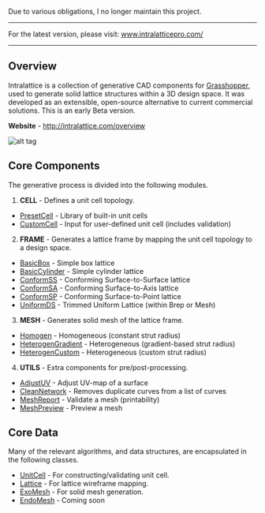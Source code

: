 Due to various obligations, I no longer maintain this project.

-----------------

For the latest version, please visit:
www.intralatticepro.com/

----------------

## Overview

Intralattice is a collection of generative CAD components for [Grasshopper](http://www.grasshopper3d.com/), used to generate solid lattice structures within a 3D design space. It was developed as an extensible, open-source alternative to current commercial solutions. This is an early Beta version.

**Website** - http://intralattice.com/overview

![alt tag](./docs/preview.png)

## Core Components

The generative process is divided into the following modules.

1. **CELL** - Defines a unit cell topology.
  * [PresetCell](./src/IntraLattice/CORE/Components/Cell/PresetCellComponent.cs) - Library of built-in unit cells
  * [CustomCell](./src/IntraLattice/CORE/Components/Cell/CustomCellComponent.cs) - Input for user-defined unit cell (includes validation)

2. **FRAME** - Generates a lattice frame by mapping the unit cell topology to a design space.
  * [BasicBox](./src/IntraLattice/CORE/Components/Frame/BasicBoxComponent.cs) - Simple box lattice
  * [BasicCylinder](./src/IntraLattice/CORE/Components/Frame/BasicCylinderComponent.cs) - Simple cylinder lattice
  * [ConformSS](./src/IntraLattice/CORE/Components/Frame/ConformSSComponent.cs) - Conforming Surface-to-Surface lattice
  * [ConformSA](./src/IntraLattice/CORE/Components/Frame/ConformSAComponent.cs) - Conforming Surface-to-Axis lattice
  * [ConformSP](./src/IntraLattice/CORE/Components/Frame/ConformSPComponent.cs) - Conforming Surface-to-Point lattice
  * [UniformDS](./src/IntraLattice/CORE/Components/Frame/UniformDSComponent.cs) - Trimmed Uniform Lattice (within Brep or Mesh)

3. **MESH** - Generates solid mesh of the lattice frame.
  * [Homogen](./src/IntraLattice/CORE/Components/Mesh/HomogenComponent.cs) - Homogeneous (constant strut radius)
  * [HeterogenGradient](./src/IntraLattice/CORE/Components/Mesh/HeterogenGradientComponent.cs) - Heterogeneous (gradient-based strut radius)
  * [HeterogenCustom](./src/IntraLattice/CORE/Components/Mesh/HeterogenCustomComponent.cs) - Heterogeneous (custom strut radius)

4. **UTILS** - Extra components for pre/post-processing.
  * [AdjustUV](./src/IntraLattice/CORE/Components/Utility/AdjustUVComponent.cs) - Adjust UV-map of a surface
  * [CleanNetwork](./src/IntraLattice/CORE/Components/Utility/CleanNetworkComponent.cs) - Removes duplicate curves from a list of curves
  * [MeshReport](./src/IntraLattice/CORE/Components/Utility/MeshReportComponent.cs) - Validate a mesh (printability)
  * [MeshPreview](./src/IntraLattice/CORE/Components/Utility/MeshReportComponent.cs) - Preview a mesh

## Core Data
Many of the relevant algorithms, and data structures, are encapsulated in the following classes.

  * [UnitCell](./src/IntraLattice/CORE/Data/UnitCell.cs) - For constructing/validating unit cell.
  * [Lattice](./src/IntraLattice/CORE/Data/Lattice.cs) - For lattice wireframe mapping.
  * [ExoMesh](./src/IntraLattice/CORE/Data/ExoMesh.cs) - For solid mesh generation.
  * [EndoMesh](./src/IntraLattice/CORE/Data/EndoMesh.cs) - Coming soon

